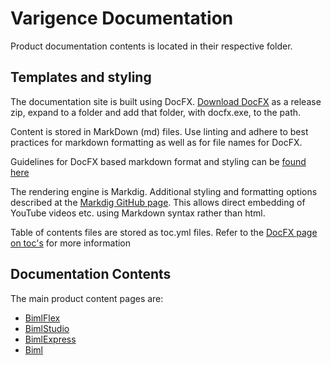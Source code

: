 # Varigence Documentation

Product documentation contents is located in their respective folder.

## Templates and styling

The documentation site is built using DocFX. [Download DocFX](https://github.com/dotnet/docfx/releases) as a release zip, expand to a folder and add that folder, with docfx.exe, to the path.

Content is stored in MarkDown (md) files. Use linting and adhere to best practices for markdown formatting as well as for file names for DocFX.

Guidelines for DocFX based markdown format and styling can be [found here](http://dotnet.github.io/docfx/spec/docfx_flavored_markdown.html)

The rendering engine is Markdig. Additional styling and formatting options described at the [Markdig GitHub page](https://github.com/lunet-io/markdig). This allows direct embedding of YouTube videos etc. using Markdown syntax rather than html.

Table of contents files are stored as toc.yml files. Refer to the [DocFX page on toc's](https://dotnet.github.io/docfx/tutorial/intro_toc.html) for more information

## Documentation Contents

The main product content pages are:

* [BimlFlex](bimlflex/index.md)
* [BimlStudio](bimlstudio/index.md)
* [BimlExpress](bimlexpress/index.md)
* [Biml](biml/index.md)
